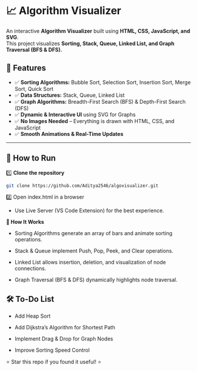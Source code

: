 # 📈 Algorithm Visualizer

An interactive **Algorithm Visualizer** built using **HTML, CSS, JavaScript, and SVG**.  
This project visualizes **Sorting, Stack, Queue, Linked List, and Graph Traversal (BFS & DFS).**  

## **🌟 Features**
- ✅ **Sorting Algorithms:** Bubble Sort, Selection Sort, Insertion Sort, Merge Sort, Quick Sort  
- ✅ **Data Structures:** Stack, Queue, Linked List  
- ✅ **Graph Algorithms:** Breadth-First Search (BFS) & Depth-First Search (DFS)  
- ✅ **Dynamic & Interactive UI** using SVG for Graphs  
- ✅ **No Images Needed** – Everything is drawn with HTML, CSS, and JavaScript  
- ✅ **Smooth Animations & Real-Time Updates**  

---

## **🚀 How to Run**
1️⃣ **Clone the repository**  
```sh
git clone https://github.com/Aditya2546/algovisualizer.git
```

2️⃣ Open index.html in a browser

- Use Live Server (VS Code Extension) for the best experience.

**📌 How It Works**

- Sorting Algorithms generate an array of bars and animate sorting operations.

- Stack & Queue implement Push, Pop, Peek, and Clear operations.

- Linked List allows insertion, deletion, and visualization of node connections.

- Graph Traversal (BFS & DFS) dynamically highlights node traversal.

## **🛠️ To-Do List**

 - Add Heap Sort
 
 - Add Dijkstra’s Algorithm for Shortest Path
 
 - Implement Drag & Drop for Graph Nodes
 
 - Improve Sorting Speed Control

 ⭐ Star this repo if you found it useful! ⭐
